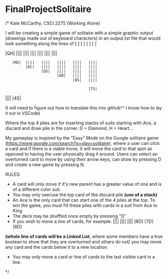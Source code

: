 # FinalProjectSolitaire
/*
Kate McCarthy, CSCI 2275 (Working Alone)

I will be creating a simple game of solitaire with a simple graphic output (drawings made out of keyboard characters) in an output.txt file that would look something along the lines of 
 [    ]   [    ]   [    ]   [    ]

|QH|   ||||  ||||   ||||   ||||   ||||   |||| 

       |KD|  ||||   ||||   ||||   ||||   ||||   
             |6C|   ||||   ||||   ||||   ||||   
                    |QS|   ||||   ||||   ||||
                           |8D|   ||||   ||||    
                                  |8S|   ||||  
                                  
                                         |7S|
                                         
||||   |4S|

(I will need to figure out how to translate this into github^^ I know how to lay it out in VSCode)

Where the top 4 piles are for inserting stacks of suits starting with Ace, a discard and draw pile in the corner. D = Diamond, H = Heart...

My gameplay is inspired by the "Easy" Mode on the Google solitaire game (https://www.google.com/search?q=play+solitaire), where a user can click a card
and if there is a viable move, it will move the card to that spot as opposed to having the user physically drag it around. 
Users can select an overturned card to move by using their arrow keys, can draw by pressing D and create a new game by pressing N.

RULES: 
- A card will only move if it's new parent has a greater value of one and is of a different color suit. 
- You may only see/use the top card of the discard pile **(use of a stack)**
- An Ace is the only card that can start one of the 4 piles at the top. To win the game, you must fill these piles with cards in a suit from Ace to King
- The deck may be shuffled once empty by pressing "S"
- If you wish to move a line of cards, for example:
||||
||||
||||
[8D]
[7D]
[6D]

**(whole line of cards will be a Linked List**, where some members have a true boolean to show that they are overturned and others do not)
you may move any card and the cards below it to a new location.
- You may only move a card or line of cards to the last visible card in a line.






*/
